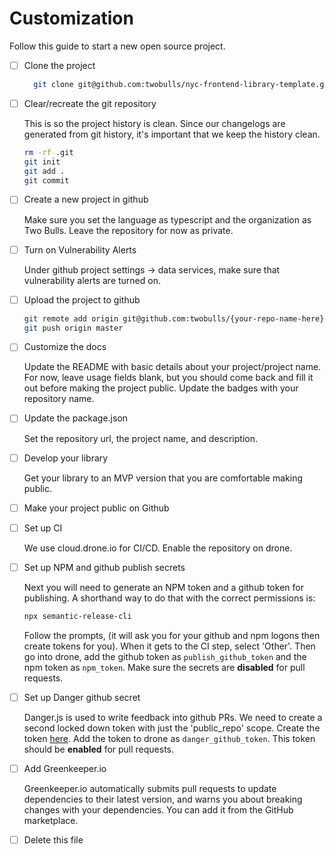 # Customization

Follow this guide to start a new open source project.

- [ ] Clone the project

  ```bash
    git clone git@github.com:twobulls/nyc-frontend-library-template.git
  ```

- [ ] Clear/recreate the git repository

  This is so the project history is clean. Since our changelogs are generated from git history, it's important that we keep the history clean.

  ```bash
  rm -rf .git
  git init
  git add .
  git commit
  ```

- [ ] Create a new project in github

  Make sure you set the language as typescript and the organization as Two Bulls. Leave the repository for now as private.

- [ ] Turn on Vulnerability Alerts

  Under github project settings -> data services, make sure that vulnerability alerts are turned on.

- [ ] Upload the project to github

  ```bash
  git remote add origin git@github.com:twobulls/{your-repo-name-here}
  git push origin master
  ```

- [ ] Customize the docs

  Update the README with basic details about your project/project name. For now, leave usage fields blank, but you should come back and fill it out before making the project public. Update the badges with your repository name.

- [ ] Update the package.json

  Set the repository url, the project name, and description.

- [ ] Develop your library

  Get your library to an MVP version that you are comfortable making public.

- [ ] Make your project public on Github
- [ ] Set up CI

  We use cloud.drone.io for CI/CD. Enable the repository on drone.

- [ ] Set up NPM and github publish secrets

  Next you will need to generate an NPM token and a github token for publishing. A shorthand way to do that with the correct permissions is:

  ```bash
  npx semantic-release-cli
  ```

  Follow the prompts, (it will ask you for your github and npm logons then create tokens for you). When it gets to the CI step, select 'Other'. Then go into drone, add the github token as `publish_github_token` and the npm token as `npm_token`. Make sure the secrets are **disabled** for pull requests.

- [ ] Set up Danger github secret

  Danger.js is used to write feedback into github PRs. We need to create a second locked down token with just the 'public_repo' scope. Create the token [here](https://github.com/settings/tokens/new). Add the token to drone as `danger_github_token`. This token should be **enabled** for pull requests.

- [ ] Add Greenkeeper.io

  Greenkeeper.io automatically submits pull requests to update dependencies to their latest version, and warns you about breaking changes with your dependencies. You can add it from the GitHub marketplace.

- [ ] Delete this file
